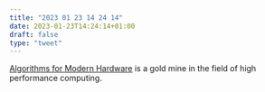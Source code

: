 ```yaml
---
title: "2023 01 23 14 24 14"
date: 2023-01-23T14:24:14+01:00
draft: false
type: "tweet"
---
```


[Algorithms for Modern Hardware](https://en.algorithmica.org/hpc/) is a gold mine in the field of high performance computing.
